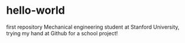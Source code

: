 # hello-world
first repository
Mechanical engineering student at Stanford University, trying my hand at Github for a school project!
